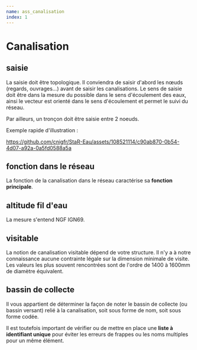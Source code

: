 ```yaml
---
name: ass_canalisation
index: 1
---
```


# Canalisation

## saisie
La saisie doit être topologique. Il conviendra de saisir d'abord les nœuds (regards, ouvrages...) avant de saisir les canalisations.
Le sens de saisie doit être dans la mesure du possible dans le sens d'écoulement des eaux, ainsi le vecteur est orienté dans le sens d'écoulement et permet le suivi du réseau.

Par ailleurs, un tronçon doit être saisie entre 2 noeuds.

Exemple rapide d'illustration :

https://github.com/cnigfr/StaR-Eau/assets/108521114/c90ab870-0b54-4d07-a92a-0a5fd0588a5a

## fonction dans le réseau
La fonction de la canalisation dans le réseau caractérise sa **fonction principale**.

## altitude fil d'eau
La mesure s'entend NGF IGN69.

## visitable
La notion de canalisation visitable dépend de votre structure. Il n'y a à notre connaissance aucune contrainte légale sur la dimension minimale de visite. Les valeurs les plus souvent rencontrées sont de l'ordre de 1400 à 1600mm de diamètre équivalent.

## bassin de collecte
Il vous appartient de déterminer la façon de noter le bassin de collecte (ou bassin versant) relié à la canalisation, soit sous forme de nom, soit sous forme codée.

Il est toutefois important de vérifier ou de mettre en place une **liste à identifiant unique** pour éviter les erreurs de frappes ou les noms multiples pour un même élément.


